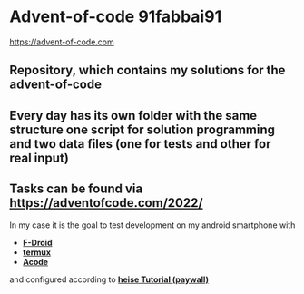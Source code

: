 # Advent-of-code 91fabbai91
<https://advent-of-code.com>
## Repository, which contains my solutions for the advent-of-code

Every day has its own folder with the same structure **one script** for solution programming and **two data files** (one for tests and other for real input)
---
Tasks can be found via https://adventofcode.com/2022/
---
In my case it is the goal to test development on my android smartphone with
- **[F-Droid](https://f-droid.org)**
- **[termux](https://termux.dev/en/)**
- **[Acode](https://acode.foxdebug.com/)**

and configured according to **[heise Tutorial (paywall)](https://www.heise.de/ratgeber/Anleitung-Python-Skripte-unter-Android-entwickeln-und-ausfuehren-6546277.html)**
